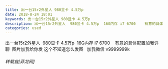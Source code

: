 ```yaml
---
title: 出一台15r2外星人 980显卡 4.5万p
date: 2018-8-24 18:01
keywords: 出一台15r2外星人 980显卡 4.5万p
description: 出一台15r2外星人  980显卡 4.5万p  16G内存 i7 6700    有意的具体配置加我详聊  图片加我给你发 这个不知道怎么发图   加我微信 v9999999k
categories: used
---
```

<td class="t_f" id="postmessage_1684217">

出一台15r2外星人  980显卡 4.5万p  16G内存 i7 6700    有意的具体配置加我详聊  图片加我给你发 这个不知道怎么发图   加我微信 v9999999k</td>
###### 转载自[菲龙网]